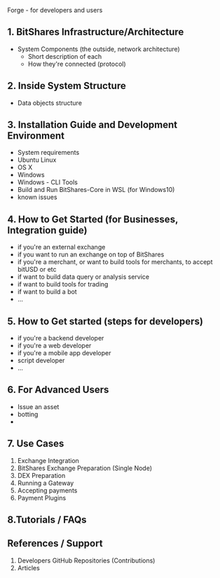 Forge - for developers and users

## 1. BitShares Infrastructure/Architecture
- System Components (the outside, network architecture)
  - Short description of each
  - How they're connected (protocol)

## 2. Inside System Structure
- Data objects structure

## 3. Installation Guide and Development Environment
- System requirements
- Ubuntu Linux
- OS X
- Windows
- Windows - CLI Tools
- Build and Run BitShares-Core in WSL (for Windows10)
- known issues

## 4. How to Get Started (for Businesses, Integration guide)
- if you're an external exchange
- if you want to run an exchange on top of BitShares
- if you're a merchant, or want to build tools for merchants, to accept bitUSD or etc
- if want to build data query or analysis service
- if want to build tools for trading
- if want to build a bot
- ...

## 5. How to Get started (steps for developers)
- if you're a backend developer
- if you're a web developer
- if you're a mobile app developer
- script developer
- ...

## 6. For Advanced Users
- Issue an asset
- botting
- 

## 7. Use Cases
 1. Exchange Integration
 1. BitShares Exchange Preparation (Single Node)
 1. DEX Preparation
 1. Running a Gateway
 1. Accepting payments
 1. Payment Plugins  
 
## 8.Tutorials / FAQs

	
## References / Support
 1. Developers GitHub Repositories (Contributions)
 1. Articles

